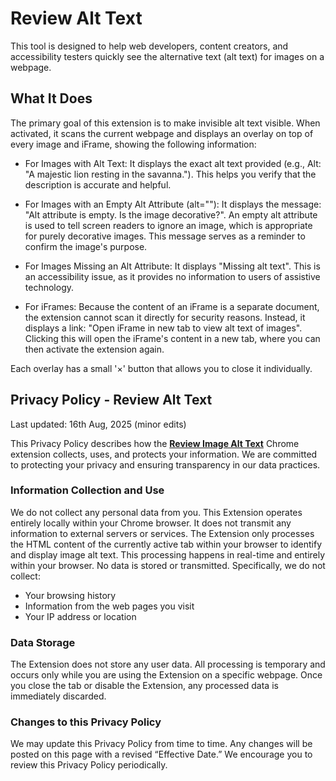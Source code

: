 # Review Alt Text
This tool is designed to help web developers, content creators, and accessibility testers quickly see the alternative text (alt text) for images on a webpage.

## What It Does
The primary goal of this extension is to make invisible alt text visible. When activated, it scans the current webpage and displays an overlay on top of every image and iFrame, showing the following information:

- For Images with Alt Text: It displays the exact alt text provided (e.g., Alt: "A majestic lion resting in the savanna."). This helps you verify that the description is accurate and helpful.

- For Images with an Empty Alt Attribute (alt=""): It displays the message: "Alt attribute is empty. Is the image decorative?". An empty alt attribute is used to tell screen readers to ignore an image, which is appropriate for purely decorative images. This message serves as a reminder to confirm the image's purpose.

- For Images Missing an Alt Attribute: It displays "Missing alt text". This is an accessibility issue, as it provides no information to users of assistive technology.

- For iFrames: Because the content of an iFrame is a separate document, the extension cannot scan it directly for security reasons. Instead, it displays a link: "Open iFrame in new tab to view alt text of images". Clicking this will open the iFrame's content in a new tab, where you can then activate the extension again.

Each overlay has a small '×' button that allows you to close it individually.

## Privacy Policy - Review Alt Text

Last updated: 16th Aug, 2025 (minor edits)

This Privacy Policy describes how the <strong><a href="https://chromewebstore.google.com/detail/review-image-alt-text/lgbpecaalejnpibeemnpellkiofhgpak" target="_blank">Review Image Alt Text</a></strong> Chrome extension collects, uses, and protects your information. We are committed to protecting your privacy and ensuring transparency in our data practices.

### Information Collection and Use
We do not collect any personal data from you. This Extension operates entirely locally within your Chrome browser. It does not transmit any information to external servers or services. The Extension only processes the HTML content of the currently active tab within your browser to identify and display image alt text. This processing happens in real-time and entirely within your browser. No data is stored or transmitted. Specifically, we do not collect:
- Your browsing history
- Information from the web pages you visit
- Your IP address or location

### Data Storage
The Extension does not store any user data. All processing is temporary and occurs only while you are using the Extension on a specific webpage. Once you close the tab or disable the Extension, any processed data is immediately discarded.

### Changes to this Privacy Policy
We may update this Privacy Policy from time to time. Any changes will be posted on this page with a revised “Effective Date.” We encourage you to review this Privacy Policy periodically.

